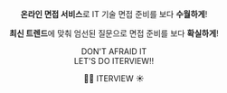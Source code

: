 <div align="center">

<b>온라인 면접 서비스</b>로 IT 기술 면접 준비를 보다 <b>수월하게</b>!    


<b>최신 트렌드</b>에 맞춰 엄선된 질문으로 면접 준비를 보다 <b>확실하게</b>!


DON'T AFRAID IT    
LET'S DO ITERVIEW!!

👊🏻 ITERVIEW ☀️

  
  </div>
